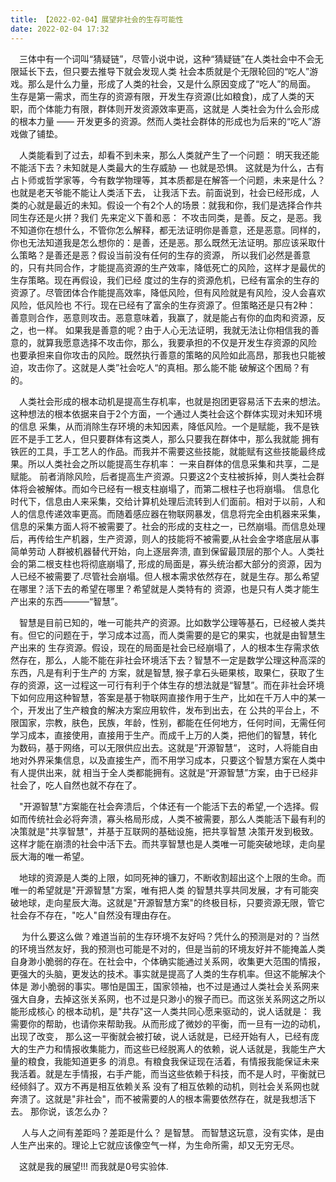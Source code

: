 ```yaml
---
title: 【2022-02-04】展望非社会的生存可能性
date: 2022-02-04 17:32
---
```


&emsp;三体中有一个词叫“猜疑链”，尽管小说中说，这种“猜疑链”在人类社会中不会无限延长下去，但只要去推导下就会发现人类
社会本质就是个无限轮回的“吃人”游戏。那么是什么力量，形成了人类的社会，又是什么原因变成了“吃人”的局面。  
生存是第一需求，而生存的资源有限，开发生存资源(比如粮食)，成了人类的天职，而个体能力有限，群体则开发资源效率更高，这就是
人类社会为什么会形成的根本力量 —— 开发更多的资源。然而人类社会群体的形成也为后来的“吃人”游戏做了铺垫。  

&emsp;人类能看到了过去，却看不到未来，那么人类就产生了一个问题： 明天我还能不能活下去？未知就是人类最大的生存威胁 — 也就是恐惧。
这就是为什么，古有占卜师或哲学家等，今有数学物理等，其本质都是在解答一个问题，未来是什么？也就是老天爷能不能让人类活下去，
让我活下去。前面说到，社会已经形成，人类的心就是最近的未知。假设一个有2个人的场景：就我和你，我们是选择合作共同生存还是火拼？我们
先来定义下善和恶： 不攻击同类，是善。反之，是恶。我不知道你在想什么，不管你怎么解释，都无法证明你是善意，还是恶意。同样的，
你也无法知道我是怎么想你的：是善，还是恶。那么既然无法证明。那应该采取什么策略？是善还是恶？假设当前没有任何的生存的资源，
所以我们必然是善意的，只有共同合作，才能提高资源的生产效率，降低死亡的风险，这样才是最优的生存策略。现在再假设，我们已经
度过的生存的资源危机，已经有富余的生存的资源了。尽管团体合作能提高效率，降低风险，但有风险就是有风险，没人会喜欢风险，低风险也
不行。现在已经有了富余的生存资源了。但策略还是只有2种： 善意则合作，恶意则攻击。恶意意味着，我赢了，就是能占有你的血肉和资源，反之，也一样。
如果我是善意的呢？由于人心无法证明，我就无法让你相信我的善意的，就算我愿意选择不攻击你，那么，我要承担的不仅是开发生存资源的风险
也要承担来自你攻击的风险。既然执行善意的策略的风险如此高昂，那我也只能被迫，攻击你了。这就是人类”社会吃人“的真相。那么能不能
破解这个困局？有的。 

&emsp;人类社会形成的根本动机是提高生存机率，也就是抱团更容易活下去来的想法。这种想法的根本依据来自于2个方面，一个通过人类社会这个群体实现对未知环境的信息
采集，从而消除生存环境的未知因素，降低风险。一个是赋能，我不是铁匠不是手工艺人，但只要群体有这类人，那么只要我在群体中，那么我就能
拥有铁匠的工具，手工艺人的作品。而我并不需要这些技能，就能赋有这些技能最终成果。所以人类社会之所以能提高生存机率： 一来自群体的信息采集和共享，二是赋能。
前者消除风险，后者提高生产资源。只要这2个支柱被拆掉，则人类社会群体将会被解体。而如今已经有一根支柱崩塌了，而第二根柱子也将崩塌。
信息化时代下，信息由人来采集，交给计算机处理后流转到人们面前。相对于以前，人和人的信息传递效率更高。而随着感应器在物联网暴发，信息将完全由机器来采集，
信息的采集方面人将不被需要了。社会的形成的支柱之一，已然崩塌。而信息处理后，再传给生产机器，生产资源，则人的技能将不被需要,从社会金字塔底层从事简单劳动
人群被机器替代开始，向上逐层奔溃, 直到保留最顶层的那个人。人类社会的第二根支柱也将彻底崩塌了, 
形成的局面是，寡头统治都大部分的资源，因为人已经不被需要了.尽管社会崩塌。但人根本需求依然存在，就是生存。那么希望在哪里？活下去的希望在哪里？希望就是人类特有的
资源，也是只有人类才能生产出来的东西———“智慧”。  

&emsp;智慧是目前已知的，唯一可能共产的资源。比如数学公理等基石，已经被人类共有。但它的问题在于，学习成本过高，而人类需要的是它的果实，也就是由智慧生产出来的
生存资源。假设，现在的局面是社会已经崩塌了，人的根本生存需求依然存在，那么，人能不能在非社会环境活下去？智慧不一定是数学公理这种高深的东西，凡是有利于生产的
方案，就是智慧, 猴子拿石头砸果核，取果仁，获取了生存的资源，这一过程这一可行有利于个体生存的想法就是“智慧”。而在非社会环境下如何应用这种智慧，答案是基于物联网直接作用于生产，比如在千万人中的某一个，开发出了生产粮食的解决方案应用软件，发布到出去，在
公共的平台上，不限国家，宗教，肤色，民族，年龄，性别，都能在任何地方，任何时间，无需任何学习成本，直接使用，直接用于生产。而成千上万的人类，把他们的智慧，转化
为数码，基于网络，可以无限供应出去。这就是”开源智慧“， 这时，人将能自由地对外界采集信息，以及直接生产，而不用学习成本，只要这个智慧方案在人类中有人提供出来，就
相当于全人类都能拥有。这就是“开源智慧”方案，由于已经非社会了，吃人自然也就不存在了。  

&emsp;"开源智慧"方案能在社会奔溃后，个体还有一个能活下去的希望,一个选择。假如而传统社会必将奔溃，寡头格局形成，人类不被需要，那么人类能活下最有利的决策就是"共享智慧"，并基于互联网的基础设施，把共享智慧
决策开发到极致。这样才能在崩溃的社会中活下去。而共享智慧也是人类唯一可能突破地球，走向星辰大海的唯一希望。

&emsp;地球的资源是人类的上限，如同死神的镰刀，不断收割超出这个上限的生命。而唯一的希望就是"开源智慧"方案，唯有把人类
的智慧共享共同发展，才有可能突破地球，走向星辰大海。这就是"开源智慧方案"的终极目标，只要资源无限，管它社会存不存在，"吃人"自然没有理由存在。

&emsp; 为什么要这么做？难道当前的生存环境不友好吗？凭什么的预测是对的？当然的环境当然友好，我的预测也可能是不对的，但是当前的环境友好并不能掩盖人类
自身渺小脆弱的存在。在社会中，个体确实能通过关系网，收集更大范围的情报，更强大的头脑，更发达的技术。事实就是提高了人类的生存机率。但这不能解决个体是
渺小脆弱的事实。哪怕是国王，国家领袖，也不过是通过人类社会关系网来强大自身，去掉这张关系网，也不过是只渺小的猴子而已。而这张关系网这之所以能形成核心
的根本动机，是"共存"这一人类共同心愿来驱动的，说人话就是： 我需要你的帮助，也请你来帮助我。从而形成了微妙的平衡，而一旦有一边的动机，出现了改变，
那么这一平衡就会被打破，说人话就是，已经开始有人，已经有庞大的生产力和情报收集能力，而这些已经脱离人的依赖，说人话就是，我能生产大量的粮食，我能知道更多
的消息。有粮食我保证现在活着，有情报我能保证未来我活着。就是左手情报，右手产能，而当这些依赖于科技，而不是人时，平衡就已经倾斜了。双方不再是相互依赖关系
没有了相互依赖的动机，则社会关系网也就奔溃了。这就是"非社会"，而不被需要的人的根本需要依然存在，就是我想活下去。 那你说，该怎么办？  

&emsp; 人与人之间有差距吗？差距是什么？ 是智慧。 而智慧这玩意，没有实体，是由人生产出来的。理论上它就应该像空气一样，为生命所需，却又无穷无尽。

&emsp;这就是我的展望!!!  而我就是0号实验体. 